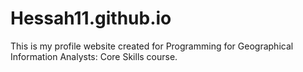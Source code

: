 # Hessah11.github.io

This is my profile website created for Programming for Geographical Information Analysts: Core Skills course.
